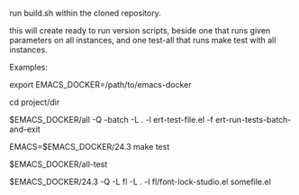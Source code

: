run build.sh within the cloned repository.

this will create ready to run version scripts, beside one that runs given parameters on all instances,
and one test-all that runs make test with all instances.

Examples:

export EMACS_DOCKER=/path/to/emacs-docker

cd project/dir

$EMACS_DOCKER/all -Q -batch -L . -l ert-test-file.el -f ert-run-tests-batch-and-exit

EMACS=$EMACS_DOCKER/24.3 make test

$EMACS_DOCKER/all-test

$EMACS_DOCKER/24.3 -Q -L fl -L . -l fl/font-lock-studio.el somefile.el